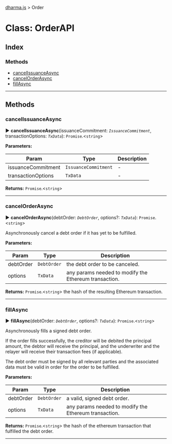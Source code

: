 [dharma.js](../../README.md) > Order

# Class: OrderAPI

## Index

### Methods

* [cancelIssuanceAsync](_order_api_.orderapi.md#cancelissuanceasync)
* [cancelOrderAsync](_order_api_.orderapi.md#cancelorderasync)
* [fillAsync](_order_api_.orderapi.md#fillasync)


---


## Methods
<a id="cancelissuanceasync"></a>

###  cancelIssuanceAsync

► **cancelIssuanceAsync**(issuanceCommitment: *`IssuanceCommitment`*, transactionOptions: *`TxData`*): `Promise`.<`string`>






**Parameters:**

| Param | Type | Description |
| ------ | ------ | ------ |
| issuanceCommitment | `IssuanceCommitment`   |  - |
| transactionOptions | `TxData`   |  - |





**Returns:** `Promise`.<`string`>





___

<a id="cancelorderasync"></a>

###  cancelOrderAsync

► **cancelOrderAsync**(debtOrder: *`DebtOrder`*, options?: *`TxData`*): `Promise`.<`string`>






Asynchronously cancel a debt order if it has yet to be fulfilled.


**Parameters:**

| Param | Type | Description |
| ------ | ------ | ------ |
| debtOrder | `DebtOrder`   |  the debt order to be canceled. |
| options | `TxData`   |  any params needed to modify the Ethereum transaction. |





**Returns:** `Promise`.<`string`>
the hash of the resulting Ethereum transaction.






___

<a id="fillasync"></a>

###  fillAsync

► **fillAsync**(debtOrder: *`DebtOrder`*, options?: *`TxData`*): `Promise`.<`string`>






Asynchronously fills a signed debt order.

If the order fills successfully, the creditor will be debited the principal amount, the debtor will receive the principal, and the underwriter and the relayer will receive their transaction fees (if applicable).

The debt order must be signed by all relevant parties and the associated data must be valid in order for the order to be fulfilled.


**Parameters:**

| Param | Type | Description |
| ------ | ------ | ------ |
| debtOrder | `DebtOrder`   |  a valid, signed debt order. |
| options | `TxData`   |  any params needed to modify the Ethereum transaction. |





**Returns:** `Promise`.<`string`>
the hash of the ethereum transaction that fulfilled the debt order.






___
